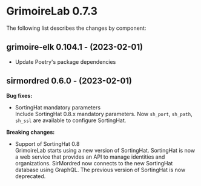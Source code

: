 # GrimoireLab 0.7.3
The following list describes the changes by component:












  ## grimoire-elk 0.104.1 - (2023-02-01)
  
  * Update Poetry's package dependencies
## sirmordred 0.6.0 - (2023-02-01)

**Bug fixes:**

 * SortingHat mandatory parameters\
   Include SortingHat 0.8.x mandatory parameters. Now `sh_port`,
   `sh_path`, `sh_ssl` are available to configure SortingHat.

**Breaking changes:**

 * Support of SortingHat 0.8\
   GrimoireLab starts using a new version of SortingHat.  SortingHat is
   now a web service that provides an API to manage identities and
   organizations. SirMordred now connects to the new SortingHat database
   using GraphQL.  The previous version of SortingHat is now deprecated.

